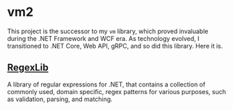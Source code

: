 # vm2

This project is the successor to my `vm` library, which proved invaluable during the .NET Framework and WCF era. As technology
evolved, I transitioned to .NET Core, Web API, gRPC, and so did this library. Here it is.

## [RegexLib](./src/RegexLib/README.md)

A library of regular expressions for .NET, that contains a collection of commonly used, domain specific, regex patterns for
various purposes, such as validation, parsing, and matching.
